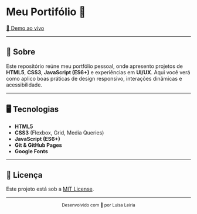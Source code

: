 # Meu Portifólio 🫶

[🔗 Demo ao vivo](https://luisaleiria.github.io/Luisa-Leiria-Portifolio/)

---

## 🧾 Sobre 

Este repositório reúne meu portfólio pessoal, onde apresento projetos de **HTML5**, **CSS3**, **JavaScript (ES6+)** e experiências em **UI/UX**. Aqui você verá como aplico boas práticas de design responsivo, interações dinâmicas e acessibilidade.

---

## 🖥️ Tecnologias 

- **HTML5**  
- **CSS3** (Flexbox, Grid, Media Queries)  
- **JavaScript (ES6+)**  
- **Git & GitHub Pages**  
- **Google Fonts**

---

## 📄 Licença

Este projeto está sob a [MIT License](LICENSE).

---
<div align="center">
  <small>Desenvolvido com 💓 por Luisa Leiria</small>
</div>
